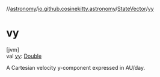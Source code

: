 //[astronomy](../../../index.md)/[io.github.cosinekitty.astronomy](../index.md)/[StateVector](index.md)/[vy](vy.md)

# vy

[jvm]\
val [vy](vy.md): [Double](https://kotlinlang.org/api/latest/jvm/stdlib/kotlin/-double/index.html)

A Cartesian velocity y-component expressed in AU/day.
